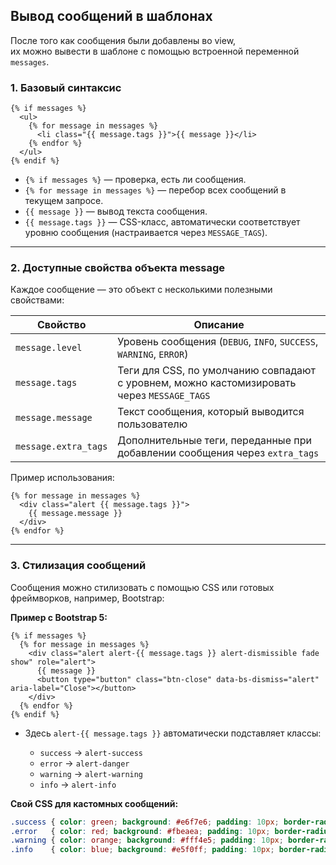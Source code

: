 ## Вывод сообщений в шаблонах

После того как сообщения были добавлены во view,   
их можно вывести в шаблоне с помощью встроенной переменной `messages`.

### 1. Базовый синтаксис

```django
{% if messages %}
  <ul>
    {% for message in messages %}
      <li class="{{ message.tags }}">{{ message }}</li>
    {% endfor %}
  </ul>
{% endif %}
```

* `{% if messages %}` — проверка, есть ли сообщения.
* `{% for message in messages %}` — перебор всех сообщений в текущем запросе.
* `{{ message }}` — вывод текста сообщения.
* `{{ message.tags }}` — CSS-класс, автоматически соответствует уровню сообщения (настраивается через `MESSAGE_TAGS`).

---

### 2. Доступные свойства объекта message

Каждое сообщение — это объект с несколькими полезными свойствами:

| Свойство             | Описание                                                                                   |
| -------------------- | ------------------------------------------------------------------------------------------ |
| `message.level`      | Уровень сообщения (`DEBUG`, `INFO`, `SUCCESS`, `WARNING`, `ERROR`)                         |
| `message.tags`       | Теги для CSS, по умолчанию совпадают с уровнем, можно кастомизировать через `MESSAGE_TAGS` |
| `message.message`    | Текст сообщения, который выводится пользователю                                            |
| `message.extra_tags` | Дополнительные теги, переданные при добавлении сообщения через `extra_tags`                |

Пример использования:

```django
{% for message in messages %}
  <div class="alert {{ message.tags }}">
    {{ message.message }}
  </div>
{% endfor %}
```

---

### 3. Стилизация сообщений

Сообщения можно стилизовать с помощью CSS или готовых фреймворков, например, Bootstrap:

**Пример с Bootstrap 5:**

```django
{% if messages %}
  {% for message in messages %}
    <div class="alert alert-{{ message.tags }} alert-dismissible fade show" role="alert">
      {{ message }}
      <button type="button" class="btn-close" data-bs-dismiss="alert" aria-label="Close"></button>
    </div>
  {% endfor %}
{% endif %}
```

* Здесь `alert-{{ message.tags }}` автоматически подставляет классы:

  * `success` → `alert-success`
  * `error` → `alert-danger`
  * `warning` → `alert-warning`
  * `info` → `alert-info`

**Свой CSS для кастомных сообщений:**

```css
.success { color: green; background: #e6f7e6; padding: 10px; border-radius: 5px; }
.error   { color: red; background: #fbeaea; padding: 10px; border-radius: 5px; }
.warning { color: orange; background: #fff4e5; padding: 10px; border-radius: 5px; }
.info    { color: blue; background: #e5f0ff; padding: 10px; border-radius: 5px; }
```

